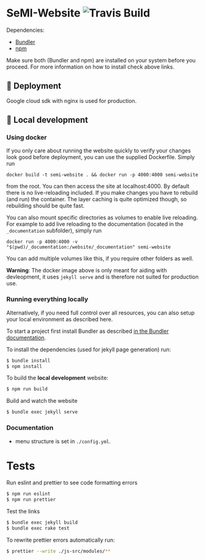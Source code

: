 # SeMI-Website ![Travis Build](https://travis-ci.org/SeMI-network/semi-website.svg?branch=master "Logo Travis Build")

Dependencies:
- [Bundler](https://bundler.io/)
- [npm](https://www.npmjs.com/)

Make sure both (Bundler and npm) are installed on your system before you proceed. For more information on how to install check above links.

## :rocket: Deployment

Google cloud sdk with nginx is used for production.

## :construction: Local development

### Using docker

If you only care about running the website quickly to verify your changes look
good before deployment, you can use the supplied Dockerfile. Simply run

```
docker build -t semi-website . && docker run -p 4000:4000 semi-website
```

from the root. You can then access the site at localhost:4000. By default there
is no live-reloading included. If you make changes you have to rebuild (and
run) the container. The layer caching is quite optimized though, so rebuilding
should be quite fast.

You can also mount specific directories as volumes to enable live reloading.
For example to add live reloading to the documentation (located in the
`_documentation` subfolder), simply run

```
docker run -p 4000:4000 -v "$(pwd)/_documentation:/website/_documentation" semi-website
```
You can add multiple volumes like this, if you require other folders as well.

**Warning**: The docker image above is only meant for aiding with devleopment,
it uses `jekyll serve` and is therefore not suited for production use.

### Running everything locally

Alternatively, if you need full control over all resources, you can also setup
your local environment as described here.

To start a project first install Bundler as described [in the Bundler documentation](https://bundler.io/).

To install the dependencies (used for jekyll page generation) run:

```bash
$ bundle install
$ npm install
```

To build the **local development** website:

```bash
$ npm run build
```

Build and watch the website

```bash
$ bundle exec jekyll serve
```

### Documentation

- menu structure is set in `./config.yml`.

# Tests

Run eslint and prettier to see code formatting errors

```bash
$ npm run eslint
$ npm run prettier
```

Test the links

```bash
$ bundle exec jekyll build
$ bundle exec rake test
```

To rewrite prettier errors automatically run:

```bash
$ prettier --write ./js-src/modules/**
```
